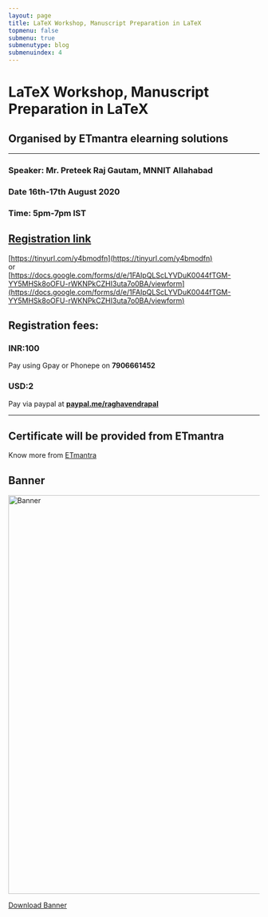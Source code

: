 ```yaml
---
layout: page
title: LaTeX Workshop, Manuscript Preparation in LaTeX
topmenu: false
submenu: true
submenutype: blog
submenuindex: 4
---
```

# LaTeX Workshop, Manuscript Preparation in LaTeX

## Organised by ETmantra elearning solutions

---  

### Speaker: Mr. Preteek Raj Gautam, MNNIT Allahabad   

### Date 16th-17th August 2020  

### Time: 5pm-7pm IST  


## [Registration link](https://tinyurl.com/y4bmodfn)

[https://tinyurl.com/y4bmodfn](https://tinyurl.com/y4bmodfn)  
or  
[https://docs.google.com/forms/d/e/1FAIpQLScLYVDuK0044fTGM-YY5MHSk8oOFU-rWKNPkCZHI3uta7o0BA/viewform](https://docs.google.com/forms/d/e/1FAIpQLScLYVDuK0044fTGM-YY5MHSk8oOFU-rWKNPkCZHI3uta7o0BA/viewform)

## Registration fees:  
### INR:100
Pay using Gpay or Phonepe on **7906661452**

### USD:2  
Pay via paypal at [**paypal.me/raghavendrapal**](https://paypal.me/raghavendrapal)

---  

## Certificate will be provided from ETmantra

Know more from [ETmantra](https://etmantra.com/)

## Banner
<img src="http://mgeek.in/blog/images/Banner.jpg" alt="Banner" width="800px"/>


[Download Banner](http://mgeek.in/blog/images/Banner.jpg)


